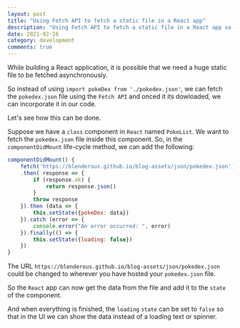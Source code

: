 ```yaml
---
layout: post
title: "Using Fetch API to fetch a static file in a React app"
description: "Using Fetch API to fetch a static file in a React app so that it's contents can be obtained asynchronously"
date: 2021-02-26
category: development
comments: true
---
```

While building a React application, it is possible that we need a huge static file to be fetched asynchronously.

So instead of using `import pokeDex from './pokedex.json'`, we can fetch the `pokedex.json` file using the `Fetch API` and onced it its dowloaded, we can incorporate it in our code.

Let's see how this can be done.

Suppose we have a `class` component in `React` named `PokeList`.
We want to fetch the `pokedex.json` file inside this component.
So, in the `componentDidMount` life-cycle method, we can add the following:
```javascript
componentDidMount() {
    fetch('https://blenderous.github.io/blog-assets/json/pokedex.json')
    .then( response => {
        if (response.ok) {
            return response.json()
        }
        throw response
    }).then (data => {
        this.setState({pokeDex: data})
    }).catch (error => {
        console.error("An error occurred: ", error)
    }).finally(() => {
        this.setState({loading: false})
    })
}
```
The URL `https://blenderous.github.io/blog-assets/json/pokedex.json` could be changed to wherever you have hosted your `pokedex.json` file.

So the `React` app can now get the data from the file and add it to the `state` of the component.

And when everything is finished, the `loading` `state` can be set to `false` so that in the UI we can show the data instead of a loading text or spinner.



